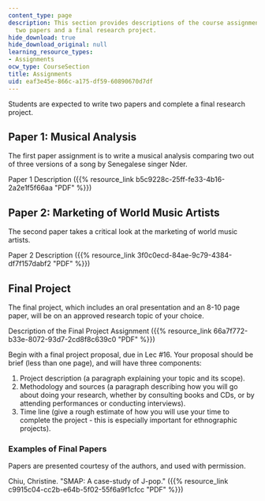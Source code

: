 ```yaml
---
content_type: page
description: This section provides descriptions of the course assignments, including
  two papers and a final research project.
hide_download: true
hide_download_original: null
learning_resource_types:
- Assignments
ocw_type: CourseSection
title: Assignments
uid: eaf3e45e-866c-a175-df59-60890670d7df
---
```


Students are expected to write two papers and complete a final research project.

Paper 1: Musical Analysis
-------------------------

The first paper assignment is to write a musical analysis comparing two out of three versions of a song by Senegalese singer Nder.

Paper 1 Description ({{% resource_link b5c9228c-25ff-fe33-4b16-2a2e1f5f66aa "PDF" %}})

Paper 2: Marketing of World Music Artists
-----------------------------------------

The second paper takes a critical look at the marketing of world music artists.

Paper 2 Description ({{% resource_link 3f0c0ecd-84ae-9c79-4384-df7f157dabf2 "PDF" %}})

Final Project
-------------

The final project, which includes an oral presentation and an 8-10 page paper, will be on an approved research topic of your choice.

Description of the Final Project Assignment ({{% resource_link 66a7f772-b33e-8072-93d7-2cd8f8c639c0 "PDF" %}})

Begin with a final project proposal, due in Lec #16. Your proposal should be brief (less than one page), and will have three components:

1.  Project description (a paragraph explaining your topic and its scope).
2.  Methodology and sources (a paragraph describing how you will go about doing your research, whether by consulting books and CDs, or by attending performances or conducting interviews).
3.  Time line (give a rough estimate of how you will use your time to complete the project - this is especially important for ethnographic projects).

### Examples of Final Papers

Papers are presented courtesy of the authors, and used with permission.

Chiu, Christine. "SMAP: A case-study of J-pop." ({{% resource_link c9915c04-cc2b-e64b-5f02-55f6a9f1cfcc "PDF" %}})